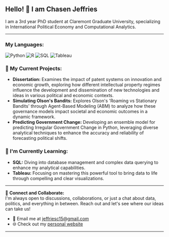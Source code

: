 ## Hello! 👋 I am Chasen Jeffries

I am a 3rd year PhD student at Claremont Graduate University, specializing in International Political Economy and Computational Analytics.

---
### **My Languages:**
![Python](https://img.shields.io/badge/-Python-black?style=flat-square&logo=python)
![R](https://img.shields.io/badge/-R-black?style=flat-square&logo=r)
![SQL](https://img.shields.io/badge/-SQL-black?style=flat-square&logo=mysql)
![Tableau](https://img.shields.io/badge/-Tableau-black?style=flat-square&logo=tableau)


### 🚀 **My Current Projects:**
- **Dissertation:** Examines the impact of patent systems on innovation and economic growth, exploring how different intellectual property regimes influence the development and dissemination of new technologies and ideas in various political and economic contexts.
- **Simulating Olson's Bandits:** Explores Olson's 'Roaming vs Stationary Bandits' through Agent-Based Modeling (ABM) to analyze how these governance models impact societal and economic outcomes in a dynamic framework.
- **Predicting Government Change:** Developing an ensemble model for predicting Irregular Government Change in Python, leveraging diverse analytical techniques to enhance the accuracy and reliability of forecasting political shifts.

### 🌱 **I'm Currently Learning:**
- **SQL:** Diving into database management and complex data querying to enhance my analytical capabilities.
- **Tableau:** Focusing on mastering this powerful tool to bring data to life through compelling and clear visualizations.

---

🤝 **Connect and Collaborate:**  
I'm always open to discussions, collaborations, or just a chat about data, politics, and everything in between. Reach out and let's see where our ideas can take us!

- 📧 Email me at jeffriesc15@gmail.com
- 🌐 Check out my [personal website](https://chasen-jeffries.github.io/)

---


<!--

![Chasen's GitHub stats](https://github-readme-stats.vercel.app/api?username=chasen-jeffries&show_icons=true)
![Chasen's trophy](https://github-profile-trophy.vercel.app/?username=chasen-jeffries)
![Chasen's Top Langs](https://github-readme-stats.vercel.app/api/top-langs/?username=chasen-jeffries&layout=compact&count_private=true)
**Chasen-Jeffries/Chasen-Jeffries** is a ✨ _special_ ✨ repository because its `README.md` (this file) appears on your GitHub profile.

Here are some ideas to get you started:
- I am Chasen Jeffries, a data scientist and political economy expert pursuing a PhD in international Relations and Political Science, with a focus on International Political Economy and Computational Analytics. You can check out my [personal website](https://chasen-jeffries.github.io/) to learn more about me.
- 🔭 I’m currently working on a diverse array of projects using qualitative and quantitative methods. These include a dissertation examining the impact of patent systems on innovation and economic growth, a simulation of Olson's 'Roaming vs Stationary Bandits' concept, and a predictive model for Irregular Government Change.
- 🌱 I’m currently learning SQL and Tableau to enhance my data visualization and database management skills, aiming to integrate these tools into my research and analysis work. This will give me additional skills to access new datasets and enable me to articulate complex information effectively.
- 👯 I’m looking to collaborate on ...
- 🤔 I’m looking for help with ...
- 💬 Ask me about ...
- 📫 How to reach me: Email me at jeffriesc15@gmail.com
- ⚡ Fun fact: ...
-->

